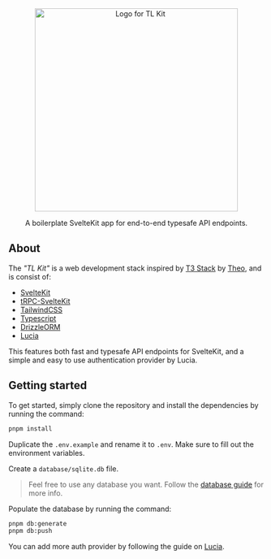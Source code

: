 <div align="center">
  <img src="https://media.discordapp.net/attachments/1150257501602848808/1205544303347241001/tl-kit.png?ex=65d8c19f&is=65c64c9f&hm=36ec606fe492caed9bb3a18ee0d47844b41675f9fbe32c0ea90fa9434fc940e1&=&format=webp&quality=lossless" width="400" alt="Logo for TL Kit">
</div>
<p align="center">
  A boilerplate SvelteKit app for end-to-end typesafe API endpoints.
</p>

## About

The _"TL Kit"_ is a web development stack inspired by [T3 Stack](https://create.t3.gg/) by [Theo](https://twitter.com/t3dotgg), and is consist of:

- [SvelteKit](https://kit.svelte.dev/)
- [tRPC-SvelteKit](https://icflorescu.github.io/trpc-sveltekit)
- [TailwindCSS](https://tailwindcss.com/)
- [Typescript](https://typescriptlang.org)
- [DrizzleORM](https://orm.drizzle.team/)
- [Lucia](https://lucia-auth.com/)

This features both fast and typesafe API endpoints for SvelteKit, and a simple and easy to use authentication provider by Lucia. 

## Getting started

To get started, simply clone the repository and install the dependencies by running the command:

```bash
pnpm install
```

Duplicate the `.env.example` and rename it to `.env`. Make sure to fill out the environment variables.

Create a `database/sqlite.db` file.
> Feel  free to use any database you want. Follow the [database guide](https://lucia-auth.com/database/) for more info.

Populate the database by running the command:

```bash
pnpm db:generate
pnpm db:push
```

You can add more auth provider by following the guide on [Lucia](https://lucia-auth.com/guides).